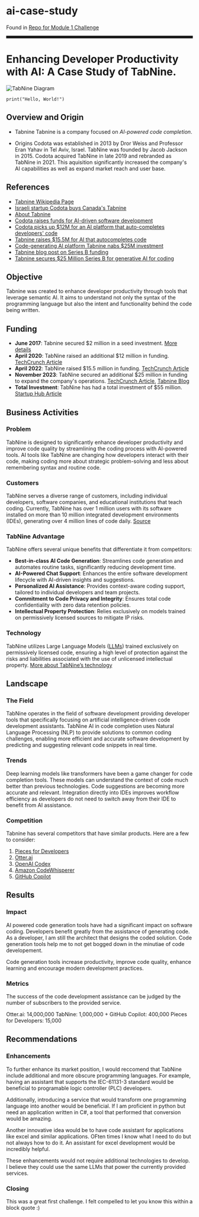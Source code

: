 # ai-case-study
Found in [Repo for Module 1 Challenge](https://github.com/LaserLon/ai-case-study)

<hr style="border: 3px solid;">

# Enhancing Developer Productivity with AI: A Case Study of TabNine.
![TabNine Diagram](https://www.tabnine.com/wp-content/uploads/2024/04/Group-1771-1.svg)

`print("Hello, World!")`

## Overview and Origin

* Tabnine
Tabnine is a company focused on *AI-powered code completion*.

* Origins
Codota was established in 2013 by Dror Weiss and Professor Eran Yahav in Tel Aviv, Israel. TabNine was founded by Jacob Jackson in 2015. Codota acquired TabNine in late 2019 and rebranded as TabNine in 2021. This aquisition significantly increased the company's AI capabilities as well as expand market reach and user base.

## References

- [Tabnine Wikipedia Page](https://en.wikipedia.org/wiki/Tabnine)
- [Israeli startup Codota buys Canada's Tabnine](https://en.globes.co.il/en/article-israeli-startup-codota-buys-canadas-tabnine-1001311136)
- [About Tabnine](https://www.tabnine.com/about/)
- [Codota raises funds for AI-driven software development](http://startupsmagazine.co.uk/article-codota-raises-funds-ai-driven-software-development)
- [Codota picks up $12M for an AI platform that auto-completes developers' code](https://techcrunch.com/2020/04/27/codota-picks-up-12m-for-an-ai-platform-that-auto-completes-developers-code/)
- [Tabnine raises $15.5M for AI that autocompletes code](https://techcrunch.com/2022/06/15/tabnine-raises-15-5m-for-ai-that-autocompletes-code/)
- [Code-generating AI platform Tabnine nabs $25M investment](https://techcrunch.com/2023/11/08/code-generating-ai-platform-tabnine-nabs-25m-investment/)
- [Tabnine blog post on Series B funding](https://www.tabnine.com/blog/tabnine-series-b/)
- [Tabnine secures $25 Million Series B for generative AI for coding](https://www.startuphub.ai/tabnine-secures-25-million-series-b-for-generative-ai-for-coding/)



## Objective
Tabnine was created to enhance developer productivity through tools that leverage semantic AI. It aims to understand not only the syntax of the programming language but also the intent and functionality behind the code being written.

## Funding
- **June 2017**: Tabnine secured $2 million in a seed investment. [More details](http://startupsmagazine.co.uk/article-codota-raises-funds-ai-driven-software-development)
- **April 2020**: TabNine raised an additional $12 million in funding. [TechCrunch Article](https://techcrunch.com/2020/04/27/codota-picks-up-12m-for-an-ai-platform-that-auto-completes-developers-code/)
- **April 2022**: TabNine raised $15.5 million in funding. [TechCrunch Article](https://techcrunch.com/2022/06/15/tabnine-raises-15-5m-for-ai-that-autocompletes-code/)
- **November 2023**: TabNine secured an additional $25 million in funding to expand the company's operations. [TechCrunch Article](https://techcrunch.com/2023/11/08/code-generating-ai-platform-tabnine-nabs-25m-investment/), [Tabnine Blog](https://www.tabnine.com/blog/tabnine-series-b/)
- **Total Investment**: TabNine has had a total investment of $55 million. [Startup Hub Article](https://www.startuphub.ai/tabnine-secures-25-million-series-b-for-generative-ai-for-coding/)

## Business Activities

### Problem
TabNine is designed to significantly enhance developer productivity and improve code quality by streamlining the coding process with AI-powered tools. AI tools like TabNine are changing how developers interact with their code, making coding more about strategic problem-solving and less about remembering syntax and routine code.

### Customers
TabNine serves a diverse range of customers, including individual developers, software companies, and educational institutions that teach coding. Currently, TabNine has over 1 million users with its software installed on more than 10 million integrated development environments (IDEs), generating over 4 million lines of code daily.
[Source](https://www.calcalistech.com/ctechnews/article/hkrughwkq)

### TabNine Advantage
TabNine offers several unique benefits that differentiate it from competitors:
- **Best-in-class AI Code Generation**: Streamlines code generation and automates routine tasks, significantly reducing development time.
- **AI-Powered Chat Support**: Enhances the entire software development lifecycle with AI-driven insights and suggestions.
- **Personalized AI Assistance**: Provides context-aware coding support, tailored to individual developers and team projects.
- **Commitment to Code Privacy and Integrity**: Ensures total code confidentiality with zero data retention policies.
- **Intellectual Property Protection**: Relies exclusively on models trained on permissively licensed sources to mitigate IP risks.


### Technology
TabNine utilizes Large Language Models ([LLMs](https://www.geeksforgeeks.org/large-language-model-llm/)) trained exclusively on permissively licensed code, ensuring a high level of protection against the risks and liabilities associated with the use of unlicensed intellectual property.
[More about TabNine’s technology](https://www.tabnine.com/)


## Landscape

### The Field

TabNine operates in the field of software development providing developer tools that specifically focusing on artificial intelligence-driven code development assistants. TabNine AI in code completion uses Natural Language Processing (NLP) to provide solutions to common coding challenges, enabling more efficient and accurate software development by predicting and suggesting relevant code snippets in real time.

### Trends

Deep learning models like transformers have been a game changer for code completion tools. These models can understand the context of code much better than previous technologies. Code suggestions are becoming more accurate and relevant. Integration directly into IDEs improves workflow efficiency as developers do not need to switch away from their IDE to benefit from AI assistance. 

### Competition

Tabnine has several competitors that have similar products. Here are a few to consider: 
1. [Pieces for Developers](https://code.pieces.app/)
2. [Otter.ai](https://otter.ai/)
3. [OpenAI Codex](https://openai.com/index/openai-codex/)
4. [Amazon CodeWhisperer](https://aws.amazon.com/codewhisperer/)
5. [GitHub Copilot](https://github.com/features/copilot)




## Results

### Impact 
AI powered code generation tools have had a significant impact on software coding. Developers benefit greatly from the assistance of generating code. As a developer, I am still the architect that designs the coded solution. Code generation tools help me to not get bogged down in the minutiae of code developement. 

Code generation tools increase productivity, improve code quality, enhance learning and encourage modern development practices. 

### Metrics
The success of the code development assistance can be judged by the number of subscribers to the provided service. 

Otter.ai: 14,000,000
TabNine: 1,000,000 +
GitHub Copilot: 400,000 
Pieces for Developers: 15,000

## Recommendations

### Enhancements
To further enhance its market position, I would reccomend that TabNine include additional and more obscure programming languages. For example, having an assistant that supports the IEC-61131-3 standard would be beneficial to programable logic controller (PLC) developers. 

Additionally, introducing a service that would transform one programming language into another would be beneficial. If I am proficient in python but need an application written in C#, a tool that performed that conversion would be amazing. 

Another innovative idea would be to have code assistant for applications like excel and similar applications. OFten times I know what I need to do but not always how to do it. An assistant for excel development would be incredibly helpful. 

These enhancements would not require additional technologies to develop. I believe they could use the same LLMs that power the currently provided services. 

### Closing
>
This was a great first challenge. I felt compelled to let you know this within a block quote :)